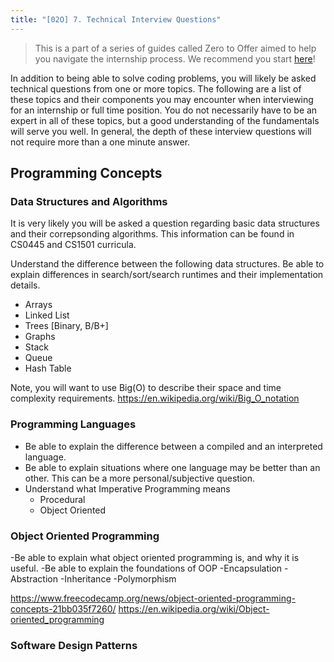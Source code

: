```yaml
---
title: "[02O] 7. Technical Interview Questions"
---
```


> This is a part of a series of guides called Zero to Offer aimed to help you navigate the internship process. We recommend you start [here](/zero-to-offer/)!

In addition to being able to solve coding problems, you will likely be asked technical questions from one or more topics. 
The following are a list of these topics and their components you may encounter when interviewing for an internship or full time position.
You do not necessarily have to be an expert in all of these topics, but a good understanding of the fundamentals will serve you well.
In general, the depth of these interview questions will not require more than a one minute answer.

## Programming Concepts

### Data Structures and Algorithms
It is very likely you will be asked a question regarding basic data structures and their correpsonding algorithms.
This information can be found in CS0445 and CS1501 curricula.

Understand the difference between the following data structures.
Be able to explain differences in search/sort/search runtimes and their implementation details.
- Arrays
- Linked List
- Trees [Binary, B/B+]
- Graphs
- Stack
- Queue
- Hash Table

Note, you will want to use Big(O) to describe their space and time complexity requirements.
https://en.wikipedia.org/wiki/Big_O_notation

### Programming Languages
- Be able to explain the difference between a compiled and an interpreted language.
- Be able to explain situations where one language may be better than an other. This can be a more personal/subjective question.
- Understand what Imperative Programming means
  - Procedural
  - Object Oriented

### Object Oriented Programming
-Be able to explain what object oriented programming is, and why it is useful.
-Be able to explain the foundations of OOP
  -Encapsulation
  -Abstraction
  -Inheritance
  -Polymorphism

https://www.freecodecamp.org/news/object-oriented-programming-concepts-21bb035f7260/
https://en.wikipedia.org/wiki/Object-oriented_programming

### Software Design Patterns



